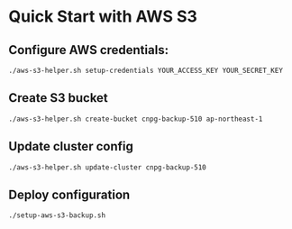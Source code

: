 # Quick Start with AWS S3

## Configure AWS credentials:

```
./aws-s3-helper.sh setup-credentials YOUR_ACCESS_KEY YOUR_SECRET_KEY
```

## Create S3 bucket

```
./aws-s3-helper.sh create-bucket cnpg-backup-510 ap-northeast-1
```

## Update cluster config

```
./aws-s3-helper.sh update-cluster cnpg-backup-510
```

## Deploy configuration

```
./setup-aws-s3-backup.sh
```
